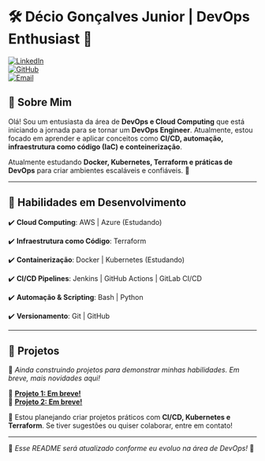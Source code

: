 # 🛠️ Décio Gonçalves Junior | DevOps Enthusiast 🚀

[![LinkedIn](https://img.shields.io/badge/LinkedIn-Perfil-blue?logo=linkedin)](https://www.linkedin.com/in/d%C3%A9cio-gon%C3%A7alves-b674881a3/)  
[![GitHub](https://img.shields.io/badge/GitHub-Perfil-black?logo=github)](https://github.com/dgnnj)  
[![Email](https://img.shields.io/badge/Email-Contato-red?logo=gmail)](deciogoncalvesjr@hotmail.com)  

## 🔹 Sobre Mim  

Olá! Sou um entusiasta da área de **DevOps e Cloud Computing** que está iniciando a jornada para se tornar um **DevOps Engineer**. Atualmente, estou focado em aprender e aplicar conceitos como **CI/CD, automação, infraestrutura como código (IaC) e conteinerização**.

Atualmente estudando **Docker, Kubernetes, Terraform e práticas de DevOps** para criar ambientes escaláveis e confiáveis. 🚀

---

## 🚀 Habilidades em Desenvolvimento

✔️ **Cloud Computing**: AWS | Azure (Estudando)

✔️ **Infraestrutura como Código**: Terraform

✔️ **Containerização**: Docker | Kubernetes (Estudando)

✔️ **CI/CD Pipelines**: Jenkins | GitHub Actions | GitLab CI/CD

✔️ **Automação & Scripting**: Bash | Python

✔️ **Versionamento**: Git | GitHub

---

## 📂 Projetos  

🚀 *Ainda construindo projetos para demonstrar minhas habilidades. Em breve, mais novidades aqui!*  

🔹 [**Projeto 1: Em breve!**]()  
🔹 [**Projeto 2: Em breve!**]()  

📌 Estou planejando criar projetos práticos com **CI/CD, Kubernetes e Terraform**. Se tiver sugestões ou quiser colaborar, entre em contato!  

---

📌 *Esse README será atualizado conforme eu evoluo na área de DevOps!* 🚀
